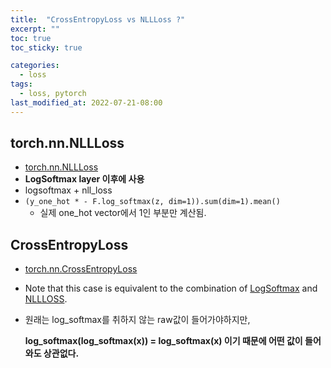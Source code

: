 ```yaml
---
title:  "CrossEntropyLoss vs NLLLoss ?"
excerpt: ""
toc: true
toc_sticky: true

categories:
  - loss
tags:
  - loss, pytorch
last_modified_at: 2022-07-21-08:00
---
```


## torch.nn.NLLLoss

- [torch.nn.NLLLoss](https://pytorch.org/docs/stable/generated/torch.nn.NLLLoss.html#torch.nn.NLLLoss)
- **LogSoftmax layer 이후에 사용**
- logsoftmax + nll_loss
- `(y_one_hot * - F.log_softmax(z, dim=1)).sum(dim=1).mean()`
  - 실제 one_hot vector에서 1인 부분만 계산됨.

## CrossEntropyLoss

- [torch.nn.CrossEntropyLoss](https://pytorch.org/docs/stable/generated/torch.nn.CrossEntropyLoss.html)

- Note that this case is equivalent to the combination of [LogSoftmax](https://pytorch.org/docs/stable/generated/torch.nn.LogSoftmax.html#torch.nn.LogSoftmax) and [NLLLOSS](https://pytorch.org/docs/stable/generated/torch.nn.NLLLoss.html#torch.nn.NLLLoss).

- 원래는 log_softmax를 취하지 않는 raw값이 들어가야하지만,  
  
  **log_softmax(log_softmax(x)) = log_softmax(x) 이기 때문에 어떤 값이 들어와도 상관없다.**
